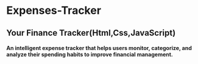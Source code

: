# Expenses-Tracker
## Your Finance Tracker(Html,Css,JavaScript)
#### An intelligent expense tracker that helps users monitor, categorize, and analyze their spending habits to improve financial management.
